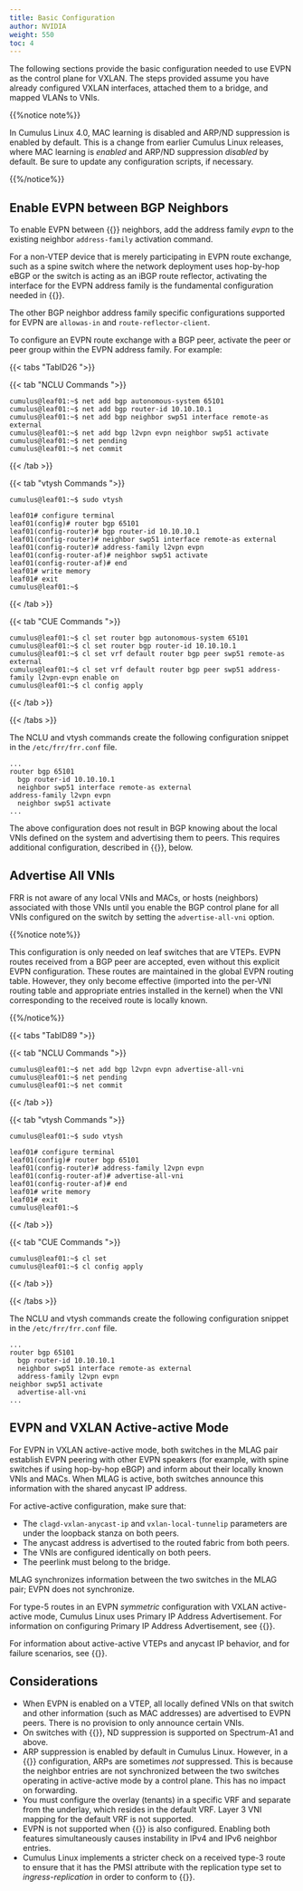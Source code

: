 ```yaml
---
title: Basic Configuration
author: NVIDIA
weight: 550
toc: 4
---
```

The following sections provide the basic configuration needed to use EVPN as the control plane for VXLAN. The steps provided assume you have already configured VXLAN interfaces, attached them to a bridge, and mapped VLANs to VNIs.

{{%notice note%}}

In Cumulus Linux 4.0, MAC learning is disabled and ARP/ND suppression is enabled by default. This is a change from earlier Cumulus Linux releases, where MAC learning is *enabled* and ARP/ND suppression *disabled* by default. Be sure to update any configuration scripts, if necessary.

{{%/notice%}}

## Enable EVPN between BGP Neighbors

To enable EVPN between {{<link url="Border-Gateway-Protocol-BGP" text="BGP">}} neighbors, add the address family *evpn* to the existing neighbor `address-family` activation command.

For a non-VTEP device that is merely participating in EVPN route exchange, such as a spine switch where the network deployment uses hop-by-hop eBGP or the switch is acting as an iBGP route reflector, activating the interface for the EVPN address family is the fundamental configuration needed in {{<link url="FRRouting" text="FRRouting">}}.

The other BGP neighbor address family specific configurations supported for EVPN are `allowas-in` and `route-reflector-client`.

To configure an EVPN route exchange with a BGP peer, activate the peer or peer group within the EVPN address family. For example:

{{< tabs "TabID26 ">}}

{{< tab "NCLU Commands ">}}

```
cumulus@leaf01:~$ net add bgp autonomous-system 65101
cumulus@leaf01:~$ net add bgp router-id 10.10.10.1
cumulus@leaf01:~$ net add bgp neighbor swp51 interface remote-as external
cumulus@leaf01:~$ net add bgp l2vpn evpn neighbor swp51 activate
cumulus@leaf01:~$ net pending
cumulus@leaf01:~$ net commit
```

{{< /tab >}}

{{< tab "vtysh Commands ">}}

```
cumulus@leaf01:~$ sudo vtysh

leaf01# configure terminal
leaf01(config)# router bgp 65101
leaf01(config-router)# bgp router-id 10.10.10.1
leaf01(config-router)# neighbor swp51 interface remote-as external
leaf01(config-router)# address-family l2vpn evpn
leaf01(config-router-af)# neighbor swp51 activate
leaf01(config-router-af)# end
leaf01# write memory
leaf01# exit
cumulus@leaf01:~$
```

{{< /tab >}}

{{< tab "CUE Commands ">}}

```
cumulus@leaf01:~$ cl set router bgp autonomous-system 65101
cumulus@leaf01:~$ cl set router bgp router-id 10.10.10.1
cumulus@leaf01:~$ cl set vrf default router bgp peer swp51 remote-as external
cumulus@leaf01:~$ cl set vrf default router bgp peer swp51 address-family l2vpn-evpn enable on
cumulus@leaf01:~$ cl config apply 
```

{{< /tab >}}

{{< /tabs >}}

The NCLU and vtysh commands create the following configuration snippet in the `/etc/frr/frr.conf` file.

```
...
router bgp 65101
  bgp router-id 10.10.10.1
  neighbor swp51 interface remote-as external
address-family l2vpn evpn
  neighbor swp51 activate
...
```

The above configuration does not result in BGP knowing about the local VNIs defined on the system and advertising them to peers. This requires additional configuration, described in {{<link url="#advertise-all-vnis" text="Advertise All VNIs">}}, below.

## Advertise All VNIs

FRR is not aware of any local VNIs and MACs, or hosts (neighbors) associated with those VNIs until you enable the BGP control plane for all VNIs configured on the switch by setting the `advertise-all-vni` option.

{{%notice note%}}

This configuration is only needed on leaf switches that are VTEPs. EVPN routes received from a BGP peer are accepted, even without this explicit EVPN configuration. These routes are maintained in the global EVPN routing table. However, they only become effective (imported into the per-VNI routing table and appropriate entries installed in the kernel) when the VNI corresponding to the received route is locally known.

{{%/notice%}}

{{< tabs "TabID89 ">}}

{{< tab "NCLU Commands ">}}

```
cumulus@leaf01:~$ net add bgp l2vpn evpn advertise-all-vni
cumulus@leaf01:~$ net pending
cumulus@leaf01:~$ net commit
```

{{< /tab >}}

{{< tab "vtysh Commands ">}}

```
cumulus@leaf01:~$ sudo vtysh

leaf01# configure terminal
leaf01(config)# router bgp 65101
leaf01(config-router)# address-family l2vpn evpn
leaf01(config-router-af)# advertise-all-vni
leaf01(config-router-af)# end
leaf01# write memory
leaf01# exit
cumulus@leaf01:~$
```

{{< /tab >}}

{{< tab "CUE Commands ">}}

```
cumulus@leaf01:~$ cl set 
cumulus@leaf01:~$ cl config apply
```

{{< /tab >}}

{{< /tabs >}}

The NCLU and vtysh commands create the following configuration snippet in the `/etc/frr/frr.conf` file.

```
...
router bgp 65101
  bgp router-id 10.10.10.1
  neighbor swp51 interface remote-as external
  address-family l2vpn evpn
neighbor swp51 activate
  advertise-all-vni
...
```

## EVPN and VXLAN Active-active Mode

For EVPN in VXLAN active-active mode, both switches in the MLAG pair establish EVPN peering with other EVPN speakers (for example, with spine switches if using hop-by-hop eBGP) and inform about their locally known VNIs and MACs. When MLAG is active, both switches announce this information with the shared anycast IP address.

For active-active configuration, make sure that:

- The `clagd-vxlan-anycast-ip` and `vxlan-local-tunnelip` parameters are under the loopback stanza on both peers.
- The anycast address is advertised to the routed fabric from both peers.
- The VNIs are configured identically on both peers.
- The peerlink must belong to the bridge.

MLAG synchronizes information between the two switches in the MLAG pair; EVPN does not synchronize.

For type-5 routes in an EVPN *symmetric* configuration with VXLAN active-active mode, Cumulus Linux uses Primary IP Address Advertisement. For information on configuring Primary IP Address Advertisement, see {{<link url="Inter-subnet-Routing#advertise-primary-ip-address-vxlan-active-active-mode" text="Advertise Primary IP Address">}}.

For information about active-active VTEPs and anycast IP behavior, and for failure scenarios, see {{<link url="VXLAN-Active-active-Mode">}}.

## Considerations

- When EVPN is enabled on a VTEP, all locally defined VNIs on that switch and other information (such as MAC addresses) are advertised to EVPN peers. There is no provision to only announce certain VNIs.
- On switches with {{<exlink url="www.nvidia.com/en-us/networking/ethernet-switching/hardware-compatibility-list/" text="Spectrum ASICs">}}, ND suppression is supported on Spectrum-A1 and above.
- ARP suppression is enabled by default in Cumulus Linux. However, in a {{<link url="VXLAN-Active-active-Mode" text="VXLAN active-active">}} configuration, ARPs are sometimes *not* suppressed. This is because the neighbor entries are not synchronized between the two switches operating in active-active mode by a control plane. This has no impact on forwarding.
- You must configure the overlay (tenants) in a specific VRF and separate from the underlay, which resides in the default VRF. Layer 3 VNI mapping for the default VRF is not supported.
- EVPN is not supported when {{<link title="Redistribute Neighbor" >}} is also configured. Enabling both features simultaneously causes instability in IPv4 and IPv6 neighbor entries.
- Cumulus Linux implements a stricter check on a received type-3 route to ensure that it has the PMSI attribute with the replication type set to *ingress-replication* in order to conform to {{<exlink url="https://tools.ietf.org/html/rfc6514#section-5" text="RFC 6514">}}.
